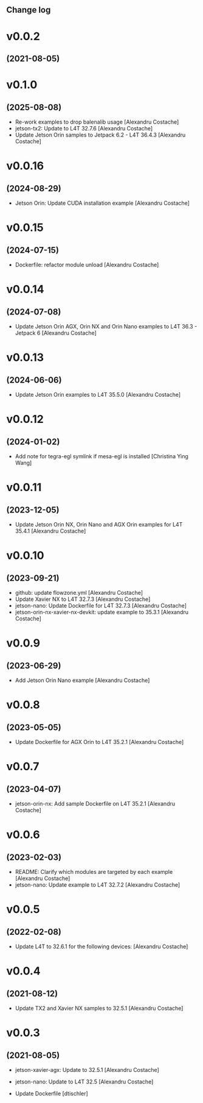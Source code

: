 Change log
-----------

# v0.0.2
## (2021-08-05)

# v0.1.0
## (2025-08-08)

* Re-work examples to drop balenalib usage [Alexandru Costache]
* jetson-tx2: Update to L4T 32.7.6 [Alexandru Costache]
* Update Jetson Orin samples to Jetpack 6.2 - L4T 36.4.3 [Alexandru Costache]

# v0.0.16
## (2024-08-29)

* Jetson Orin: Update CUDA installation example [Alexandru Costache]

# v0.0.15
## (2024-07-15)

* Dockerfile: refactor module unload [Alexandru Costache]

# v0.0.14
## (2024-07-08)

* Update Jetson Orin AGX, Orin NX and Orin Nano examples to L4T 36.3 - Jetpack 6 [Alexandru Costache]

# v0.0.13
## (2024-06-06)

* Update Jetson Orin examples to L4T 35.5.0 [Alexandru Costache]

# v0.0.12
## (2024-01-02)

* Add note for tegra-egl symlink if mesa-egl is installed [Christina Ying Wang]

# v0.0.11
## (2023-12-05)

* Update Jetson Orin NX, Orin Nano and AGX Orin examples for L4T 35.4.1 [Alexandru Costache]

# v0.0.10
## (2023-09-21)

* github: update flowzone.yml [Alexandru Costache]
* Update Xavier NX to L4T 32.7.3 [Alexandru Costache]
* jetson-nano: Update Dockerfile for L4T 32.7.3 [Alexandru Costache]
* jetson-orin-nx-xavier-nx-devkit: update example to 35.3.1 [Alexandru Costache]

# v0.0.9
## (2023-06-29)

* Add Jetson Orin Nano example [Alexandru Costache]

# v0.0.8
## (2023-05-05)

* Update Dockerfile for AGX Orin to L4T 35.2.1 [Alexandru Costache]

# v0.0.7
## (2023-04-07)

* jetson-orin-nx: Add sample Dockerfile on L4T 35.2.1 [Alexandru Costache]

# v0.0.6
## (2023-02-03)

* README: Clarify which modules are targeted by each example [Alexandru Costache]
* jetson-nano: Update example to L4T 32.7.2 [Alexandru Costache]

# v0.0.5
## (2022-02-08)

* Update L4T to 32.6.1 for the following devices: [Alexandru Costache]

# v0.0.4
## (2021-08-12)

* Update TX2 and Xavier NX samples to 32.5.1 [Alexandru Costache]

# v0.0.3
## (2021-08-05)

* jetson-xavier-agx: Update to 32.5.1 [Alexandru Costache]

* jetson-nano: Update to L4T 32.5 [Alexandru Costache]
* Update Dockerfile [dtischler]
